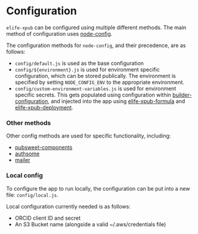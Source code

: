 # Configuration

`elife-xpub` can be configured using multiple different methods. The main method of configuration uses [node-config](https://github.com/lorenwest/node-config). 


The configuration methods for `node-config`, and their precedence, are as follows:

- `config/default.js` is used as the base configuration
- `config/${environment}.js` is used for environment specific configuration, which can be stored publically. The environment is specified by setting `NODE_CONFIG_ENV` to the appropriate environment.
- `config/custom-environment-variables.js` is used for environment specific secrets. This gets populated using configuration within [builder-configuration](https://github.com/elifesciences/builder-configuration), and injected into the app using [elife-xpub-formula](https://github.com/elifesciences/elife-xpub-formula) and [elife-xpub-deployment](https://github.com/elifesciences/elife-xpub-deployment).


### Other methods

Other config methods are used for specific functionality, including:

- [pubsweet-components](https://coko.foundation/wp-content/uploads/2018/07/Coko_Pubsweet-screen.pdf)
- [authsome](https://www.npmjs.com/package/authsome)
- [mailer](https://gitlab.coko.foundation/pubsweet/pubsweet/tree/master/packages/components/SendEmail-server)

### Local config

To configure the app to run locally, the configuration can be put into a new file: `config/local.js`.

Local configuration currently needed is as follows:
- ORCID client ID and secret
- An S3 Bucket name (alongside a valid ~/.aws/credentials file)
